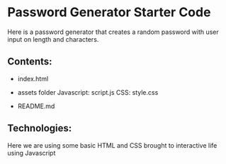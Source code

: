 # Password Generator Starter Code
Here is a password generator that creates a random password with user input on length and characters.

## Contents:
* index.html

* assets folder
    Javascript: script.js
    CSS: style.css

* README.md

## Technologies:
Here we are using some basic HTML and CSS brought to interactive life using Javascript